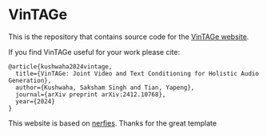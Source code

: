 # VinTAGe

This is the repository that contains source code for the [VinTAGe website](https://sakshamsingh1.github.io/vintage/).

If you find VinTAGe useful for your work please cite:
```
@article{kushwaha2024vintage,
  title={VinTAGe: Joint Video and Text Conditioning for Holistic Audio Generation},
  author={Kushwaha, Saksham Singh and Tian, Yapeng},
  journal={arXiv preprint arXiv:2412.10768},
  year={2024}
}
```

This website is based on [nerfies](https://github.com/nerfies/nerfies.github.io). Thanks for the great template
